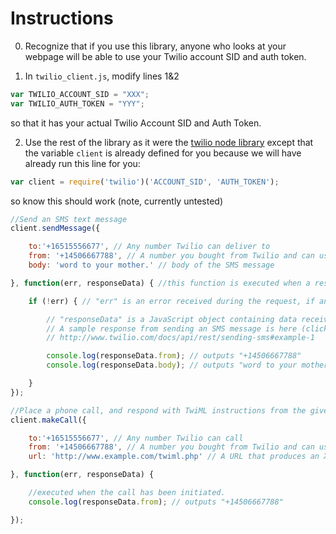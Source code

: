 # Instructions


0) Recognize that if you use this library, anyone who looks at your webpage will be able to use your Twilio account SID and auth token.

1) In `twilio_client.js`, modify lines 1&2

```js
var TWILIO_ACCOUNT_SID = "XXX";
var TWILIO_AUTH_TOKEN = "YYY";
```

so that it has your actual Twilio Account SID and Auth Token.

2) Use the rest of the library as it were the [twilio node library](http://twilio.github.io/twilio-node/) except that the variable `client` is already defined for you because we will have already run this line for you:

```js
var client = require('twilio')('ACCOUNT_SID', 'AUTH_TOKEN');
```

so know this should work (note, currently untested)

```js
//Send an SMS text message
client.sendMessage({

    to:'+16515556677', // Any number Twilio can deliver to
    from: '+14506667788', // A number you bought from Twilio and can use for outbound communication
    body: 'word to your mother.' // body of the SMS message

}, function(err, responseData) { //this function is executed when a response is received from Twilio

    if (!err) { // "err" is an error received during the request, if any

        // "responseData" is a JavaScript object containing data received from Twilio.
        // A sample response from sending an SMS message is here (click "JSON" to see how the data appears in JavaScript):
        // http://www.twilio.com/docs/api/rest/sending-sms#example-1

        console.log(responseData.from); // outputs "+14506667788"
        console.log(responseData.body); // outputs "word to your mother."

    }
});

//Place a phone call, and respond with TwiML instructions from the given URL
client.makeCall({

    to:'+16515556677', // Any number Twilio can call
    from: '+14506667788', // A number you bought from Twilio and can use for outbound communication
    url: 'http://www.example.com/twiml.php' // A URL that produces an XML document (TwiML) which contains instructions for the call

}, function(err, responseData) {

    //executed when the call has been initiated.
    console.log(responseData.from); // outputs "+14506667788"

});
```